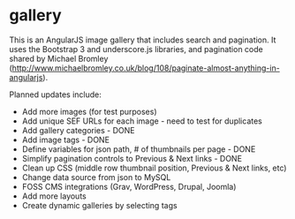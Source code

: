 # gallery
This is an AngularJS image gallery that includes search and pagination. It uses the Bootstrap 3 and underscore.js libraries, and pagination code shared by Michael Bromley (http://www.michaelbromley.co.uk/blog/108/paginate-almost-anything-in-angularjs).

Planned updates include:
 * Add more images (for test purposes)
 * Add unique SEF URLs for each image - need to test for duplicates
 * Add gallery categories - DONE
 * Add image tags - DONE
 * Define variables for json path, # of thumbnails per page - DONE
 * Simplify pagination controls to Previous & Next links - DONE
 * Clean up CSS (middle row thumbnail position, Previous & Next links, etc)
 * Change data source from json to MySQL
 * FOSS CMS integrations (Grav, WordPress, Drupal, Joomla)
 * Add more layouts
 * Create dynamic galleries by selecting tags


